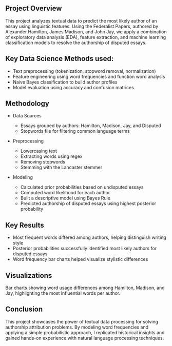 ## Project Overview
This project analyzes textual data to predict the most likely author of an essay using linguistic features. Using the Federalist Papers, authored by Alexander Hamilton, James Madison, and John Jay, we apply a combination of exploratory data analysis (EDA), feature extraction, and machine learning classification models to resolve the authorship of disputed essays.

## Key Data Science Methods used:

* Text preprocessing (tokenization, stopword removal, normalization)
* Feature engineering using word frequencies and function word analysis
* Naive Bayes classification to build author profiles
* Model evaluation using accuracy and confusion matrices

## Methodology
* Data Sources
  * Essays grouped by authors: Hamilton, Madison, Jay, and Disputed
  * Stopwords file for filtering common language terms

* Preprocessing
  * Lowercasing text
  * Extracting words using regex
  * Removing stopwords
  * Stemming with the Lancaster stemmer

* Modeling
  * Calculated prior probabilities based on undisputed essays
  * Computed word likelihood for each author
  * Built a descriptive model using Bayes Rule
  * Predicted authorship of disputed essays using highest posterior probability

## Key Results
* Most frequent words differed among authors, helping distinguish writing style
* Posterior probabilities successfully identified most likely authors for disputed essays
* Word frequency bar charts helped visualize stylistic differences

## Visualizations
Bar charts showing word usage differences among Hamilton, Madison, and Jay, highlighting the most influential words per author.

## Conclusion
This project showcases the power of textual data processing for solving authorship attribution problems. By modeling word frequencies and applying a simple probabilistic approach, I replicated historical insights and gained hands-on experience with natural language processing techniques.
